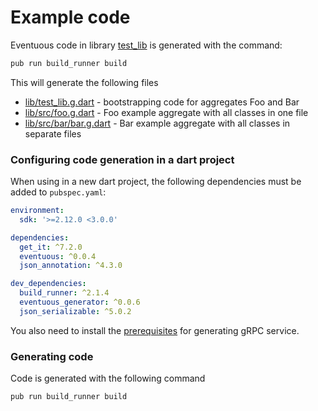 # Example code

Eventuous code in library [test_lib](lib/test_lib.dart) is generated with the command:
```bash
pub run build_runner build
```

This will generate the following files

* [lib/test_lib.g.dart](lib/test_lib.g.dart) - bootstrapping code for aggregates Foo and Bar
* [lib/src/foo.g.dart](lib/src/foo.g.dart) - Foo example aggregate with all classes in one file
* [lib/src/bar/bar.g.dart](lib/src/bar) - Bar example aggregate with all classes in separate files

### Configuring code generation in a dart project 

When using in a new dart project, the following dependencies must be added to `pubspec.yaml`:

```yaml
environment:
  sdk: '>=2.12.0 <3.0.0'

dependencies:
  get_it: ^7.2.0
  eventuous: ^0.0.4
  json_annotation: ^4.3.0

dev_dependencies:
  build_runner: ^2.1.4
  eventuous_generator: ^0.0.6
  json_serializable: ^5.0.2
```

You also need to install the [prerequisites](https://grpc.io/docs/languages/dart/quickstart/#prerequisites) 
for generating gRPC service. 

### Generating code

Code is generated with the following command 
```bash
pub run build_runner build
```

